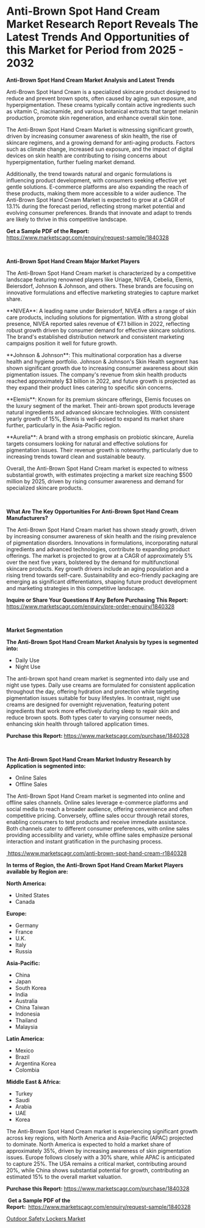 <p><h1>Anti-Brown Spot Hand Cream Market Research Report Reveals The Latest Trends And Opportunities of this Market for Period from 2025 - 2032</h1></p><p><strong>Anti-Brown Spot Hand Cream Market Analysis and Latest Trends</strong></p>
<p><p>Anti-Brown Spot Hand Cream is a specialized skincare product designed to reduce and prevent brown spots, often caused by aging, sun exposure, and hyperpigmentation. These creams typically contain active ingredients such as vitamin C, niacinamide, and various botanical extracts that target melanin production, promote skin regeneration, and enhance overall skin tone.</p><p>The Anti-Brown Spot Hand Cream Market is witnessing significant growth, driven by increasing consumer awareness of skin health, the rise of skincare regimens, and a growing demand for anti-aging products. Factors such as climate change, increased sun exposure, and the impact of digital devices on skin health are contributing to rising concerns about hyperpigmentation, further fueling market demand. </p><p>Additionally, the trend towards natural and organic formulations is influencing product development, with consumers seeking effective yet gentle solutions. E-commerce platforms are also expanding the reach of these products, making them more accessible to a wider audience. The Anti-Brown Spot Hand Cream Market is expected to grow at a CAGR of 13.1% during the forecast period, reflecting strong market potential and evolving consumer preferences. Brands that innovate and adapt to trends are likely to thrive in this competitive landscape.</p></p>
<p><strong>Get a Sample PDF of the Report:&nbsp;</strong> <a href="https://www.marketscagr.com/enquiry/request-sample/1840328?utm_campaign=2208&utm_medium=2&utm_source=Github&utm_content=ia&utm_term=10022025&utm_id=anti-brown-spot-hand-cream">https://www.marketscagr.com/enquiry/request-sample/1840328</a></p>
<p>&nbsp;</p>
<p><strong>Anti-Brown Spot Hand Cream Major Market Players</strong></p>
<p><p>The Anti-Brown Spot Hand Cream market is characterized by a competitive landscape featuring renowned players like Uriage, NIVEA, Cebelia, Elemis, Beiersdorf, Johnson & Johnson, and others. These brands are focusing on innovative formulations and effective marketing strategies to capture market share.</p><p>**NIVEA**: A leading name under Beiersdorf, NIVEA offers a range of skin care products, including solutions for pigmentation. With a strong global presence, NIVEA reported sales revenue of €7.1 billion in 2022, reflecting robust growth driven by consumer demand for effective skincare solutions. The brand's established distribution network and consistent marketing campaigns position it well for future growth.</p><p>**Johnson & Johnson**: This multinational corporation has a diverse health and hygiene portfolio. Johnson & Johnson's Skin Health segment has shown significant growth due to increasing consumer awareness about skin pigmentation issues. The company's revenue from skin health products reached approximately $3 billion in 2022, and future growth is projected as they expand their product lines catering to specific skin concerns.</p><p>**Elemis**: Known for its premium skincare offerings, Elemis focuses on the luxury segment of the market. Their anti-brown spot products leverage natural ingredients and advanced skincare technologies. With consistent yearly growth of 15%, Elemis is well-poised to expand its market share further, particularly in the Asia-Pacific region.</p><p>**Aurelia**: A brand with a strong emphasis on probiotic skincare, Aurelia targets consumers looking for natural and effective solutions for pigmentation issues. Their revenue growth is noteworthy, particularly due to increasing trends toward clean and sustainable beauty.</p><p>Overall, the Anti-Brown Spot Hand Cream market is expected to witness substantial growth, with estimates projecting a market size reaching $500 million by 2025, driven by rising consumer awareness and demand for specialized skincare products.</p></p>
<p>&nbsp;</p>
<p><strong>What Are The Key Opportunities For Anti-Brown Spot Hand Cream Manufacturers?</strong></p>
<p><p>The Anti-Brown Spot Hand Cream market has shown steady growth, driven by increasing consumer awareness of skin health and the rising prevalence of pigmentation disorders. Innovations in formulations, incorporating natural ingredients and advanced technologies, contribute to expanding product offerings. The market is projected to grow at a CAGR of approximately 5% over the next five years, bolstered by the demand for multifunctional skincare products. Key growth drivers include an aging population and a rising trend towards self-care. Sustainability and eco-friendly packaging are emerging as significant differentiators, shaping future product development and marketing strategies in this competitive landscape.</p></p>
<p><strong>Inquire or Share Your Questions If Any Before Purchasing This Report:</strong> <a href="https://www.marketscagr.com/enquiry/pre-order-enquiry/1840328?utm_campaign=2208&utm_medium=2&utm_source=Github&utm_content=ia&utm_term=10022025&utm_id=anti-brown-spot-hand-cream">https://www.marketscagr.com/enquiry/pre-order-enquiry/1840328</a></p>
<p>&nbsp;</p>
<p><strong>Market Segmentation</strong></p>
<p><strong>The Anti-Brown Spot Hand Cream Market Analysis by types is segmented into:</strong></p>
<p><ul><li>Daily Use</li><li>Night Use</li></ul></p>
<p><p>The anti-brown spot hand cream market is segmented into daily use and night use types. Daily use creams are formulated for consistent application throughout the day, offering hydration and protection while targeting pigmentation issues suitable for busy lifestyles. In contrast, night use creams are designed for overnight rejuvenation, featuring potent ingredients that work more effectively during sleep to repair skin and reduce brown spots. Both types cater to varying consumer needs, enhancing skin health through tailored application times.</p></p>
<p><strong>Purchase this Report:&nbsp;</strong><a href="https://www.marketscagr.com/purchase/1840328?utm_campaign=2208&utm_medium=2&utm_source=Github&utm_content=ia&utm_term=10022025&utm_id=anti-brown-spot-hand-cream">https://www.marketscagr.com/purchase/1840328</a></p>
<p>&nbsp;</p>
<p><strong>The Anti-Brown Spot Hand Cream Market Industry Research by Application is segmented into:</strong></p>
<p><ul><li>Online Sales</li><li>Offline Sales</li></ul></p>
<p><p>The Anti-Brown Spot Hand Cream market is segmented into online and offline sales channels. Online sales leverage e-commerce platforms and social media to reach a broader audience, offering convenience and often competitive pricing. Conversely, offline sales occur through retail stores, enabling consumers to test products and receive immediate assistance. Both channels cater to different consumer preferences, with online sales providing accessibility and variety, while offline sales emphasize personal interaction and instant gratification in the purchasing process.</p></p>
<p><a href="https://www.marketscagr.com/anti-brown-spot-hand-cream-r1840328?utm_campaign=2208&utm_medium=2&utm_source=Github&utm_content=ia&utm_term=10022025&utm_id=anti-brown-spot-hand-cream">&nbsp;https://www.marketscagr.com/anti-brown-spot-hand-cream-r1840328</a></p>
<p><strong>In terms of Region, the Anti-Brown Spot Hand Cream Market Players available by Region are:</strong></p>
<p>
    <p> <strong> North America: </strong>
        <ul>
            <li>United States</li>
            <li>Canada</li>
        </ul>
        </p> 
    <p> <strong> Europe: </strong>
        <ul>
            <li>Germany</li>
            <li>France</li>
            <li>U.K.</li>
            <li>Italy</li>
            <li>Russia</li>
        </ul>
        </p> 
    <p> <strong> Asia-Pacific: </strong>
        <ul>
            <li>China</li>
            <li>Japan</li>
            <li>South Korea</li>
            <li>India</li>
            <li>Australia</li>
            <li>China Taiwan</li>
            <li>Indonesia</li>
            <li>Thailand</li>
            <li>Malaysia</li>
        </ul>
        </p> 
    <p> <strong> Latin America: </strong>
        <ul>
            <li>Mexico</li>
            <li>Brazil</li>
            <li>Argentina Korea</li>
            <li>Colombia</li>
        </ul>
        </p> 
    <p> <strong> Middle East & Africa: </strong>
        <ul>
            <li>Turkey</li>
            <li>Saudi</li>
            <li>Arabia</li>
            <li>UAE</li>
            <li>Korea</li>
        </ul>
    </p>
    </p>
<p><p>The Anti-Brown Spot Hand Cream market is experiencing significant growth across key regions, with North America and Asia-Pacific (APAC) projected to dominate. North America is expected to hold a market share of approximately 35%, driven by increasing awareness of skin pigmentation issues. Europe follows closely with a 30% share, while APAC is anticipated to capture 25%. The USA remains a critical market, contributing around 20%, while China shows substantial potential for growth, contributing an estimated 15% to the overall market valuation.</p></p>
<p><strong>Purchase this Report: </strong><a href="https://www.marketscagr.com/purchase/1840328?utm_campaign=2208&utm_medium=2&utm_source=Github&utm_content=ia&utm_term=10022025&utm_id=anti-brown-spot-hand-cream">https://www.marketscagr.com/purchase/1840328</a></p>
<p>&nbsp;<strong>Get a Sample PDF of the Report:&nbsp;&nbsp;</strong><a href="https://www.marketscagr.com/enquiry/request-sample/1840328?utm_campaign=2208&utm_medium=2&utm_source=Github&utm_content=ia&utm_term=10022025&utm_id=anti-brown-spot-hand-cream">https://www.marketscagr.com/enquiry/request-sample/1840328</a></p>
<p><strong></strong></p>
<p><p><a href="https://github.com/abbislposival/Market-Research-Report-List-1/blob/main/outdoor-safety-lockers-market.md?utm_campaign=2208&utm_medium=2&utm_source=Github&utm_content=ia&utm_term=10022025&utm_id=anti-brown-spot-hand-cream">Outdoor Safety Lockers Market</a></p></p>